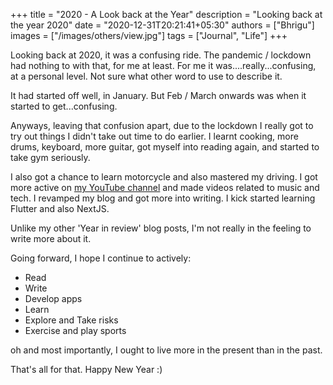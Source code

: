 +++
title = "2020 - A Look back at the Year"
description = "Looking back at the year 2020"
date = "2020-12-31T20:21:41+05:30"
authors = ["Bhrigu"]
images = ["/images/others/view.jpg"]
tags = ["Journal", "Life"]
+++

Looking back at 2020, it was a confusing ride. The pandemic / lockdown had nothing to with that, for me at least. For me it was....really...confusing, at a personal level. Not sure what other word to use to describe it.
<!--more-->


It had started off well, in January. But Feb / March onwards was when it started to get...confusing.

Anyways, leaving that confusion apart, due to the lockdown I really got to try out things I didn't take out time to do earlier. I learnt cooking, more drums, keyboard, more guitar, got myself into reading again, and started to take gym seriously.

I also got a chance to learn motorcycle and also mastered my driving. I got more active on [my YouTube channel](https://www.youtube.com/channel/UCqgqCOWlxpYDPH5whE6mb3Q) and made videos related to music and tech. I revamped my blog and got more into writing. I kick started learning Flutter and also NextJS. 

Unlike my other 'Year in review' blog posts, I'm not really in the feeling to write more about it.

Going forward, I hope I continue to actively:
* Read
* Write
* Develop apps
* Learn
* Explore and Take risks
* Exercise and play sports

oh and most importantly, I ought to live more in the present than in the past.

That's all for that. Happy New Year :)




